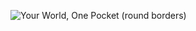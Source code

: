 ![Your World, One Pocket (round borders)](https://github.com/user-attachments/assets/8c4f2afd-ae1c-44f7-9a9c-ee728cac7564)
